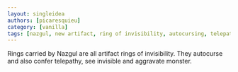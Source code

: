 ```yaml
---
layout: singleidea
authors: [picaresquieu]
category: [vanilla]
tags: [nazgul, new artifact, ring of invisibility, autocursing, telepathy, see invisible, aggravate monster]
---
```

Rings carried by Nazgul are all artifact rings of invisibility. They autocurse and also confer telepathy, see invisible and aggravate monster.
